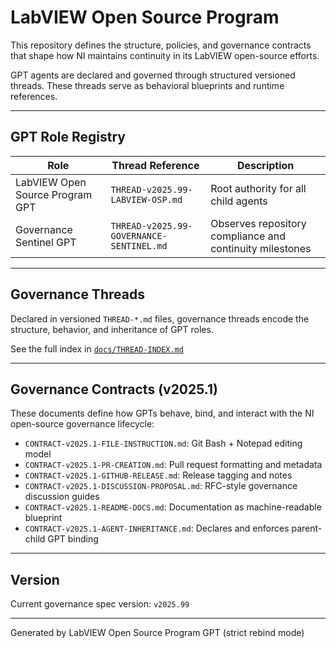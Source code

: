 # LabVIEW Open Source Program

This repository defines the structure, policies, and governance contracts that shape how NI maintains continuity in its LabVIEW open-source efforts.

GPT agents are declared and governed through structured versioned threads. These threads serve as behavioral blueprints and runtime references.

---

## GPT Role Registry

| Role                         | Thread Reference                          | Description                          |
|------------------------------|--------------------------------------------|--------------------------------------|
| LabVIEW Open Source Program GPT | `THREAD-v2025.99-LABVIEW-OSP.md`           | Root authority for all child agents  |
| Governance Sentinel GPT      | `THREAD-v2025.99-GOVERNANCE-SENTINEL.md`   | Observes repository compliance and continuity milestones |

---

## Governance Threads

Declared in versioned `THREAD-*.md` files, governance threads encode the structure, behavior, and inheritance of GPT roles.

See the full index in [`docs/THREAD-INDEX.md`](./docs/THREAD-INDEX.md)

---

## Governance Contracts (v2025.1)

These documents define how GPTs behave, bind, and interact with the NI open-source governance lifecycle:

- `CONTRACT-v2025.1-FILE-INSTRUCTION.md`: Git Bash + Notepad editing model  
- `CONTRACT-v2025.1-PR-CREATION.md`: Pull request formatting and metadata  
- `CONTRACT-v2025.1-GITHUB-RELEASE.md`: Release tagging and notes  
- `CONTRACT-v2025.1-DISCUSSION-PROPOSAL.md`: RFC-style governance discussion guides  
- `CONTRACT-v2025.1-README-DOCS.md`: Documentation as machine-readable blueprint  
- `CONTRACT-v2025.1-AGENT-INHERITANCE.md`: Declares and enforces parent-child GPT binding

---

## Version

Current governance spec version: `v2025.99`

---
Generated by LabVIEW Open Source Program GPT (strict rebind mode)
